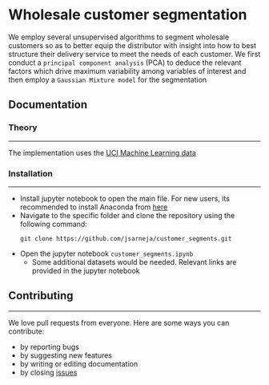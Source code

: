 # Wholesale customer segmentation
We employ several unsupervised algorithms to segment wholesale customers so as to better equip the distributor with insight into how to best structure their delivery service to meet the needs of each customer. We first conduct a `principal component analysis` (PCA) to deduce the relevant factors which drive maximum variability among variables of interest and then employ a `Gaussian Mixture model` for the segmentation

## Documentation

### Theory
---
The implementation uses the [UCI Machine Learning data](https://archive.ics.uci.edu/ml/datasets/Wholesale+customers)

### Installation
---
* Install jupyter notebook to open the main file. For new users, its recommended to install Anaconda from [here](http://docs.anaconda.com/anaconda/install/)
* Navigate to the specific folder and clone the repository using the following command:
    ```
    git clone https://github.com/jsarneja/customer_segments.git
    ```
* Open the jupyter notebook `customer_segments.ipynb`
    * Some additional datasets would be needed. Relevant links are provided in the jupyter notebook

## Contributing
---
We love pull requests from everyone. Here are some ways you can contribute:
* by reporting bugs
* by suggesting new features
* by writing or editing documentation
* by closing [issues](https://github.com/jsarneja/customer_segments/issues)
